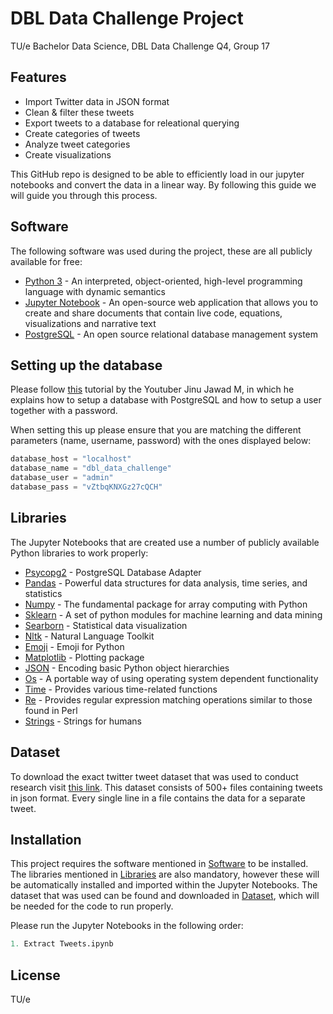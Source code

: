 # DBL Data Challenge Project
TU/e Bachelor Data Science, DBL Data Challenge Q4, Group 17

## Features

- Import Twitter data in JSON format
- Clean & filter these tweets
- Export tweets to a database for releational querying
- Create categories of tweets
- Analyze tweet categories
- Create visualizations

This GitHub repo is designed to be able to efficiently load in our jupyter notebooks and convert the data in a linear way. By following this guide we will guide you through this process.

## Software

The following software was used during the project, these are all publicly available for free:

- [Python 3](https://www.python.org/download/releases/3.0/) - An interpreted, object-oriented, high-level programming language with dynamic semantics
- [Jupyter Notebook](https://jupyter.org/install) - An open-source web application that allows you to create and share documents that contain live code, equations, visualizations and narrative text
- [PostgreSQL](https://www.postgresql.org/download/) - An open source relational database management system

## Setting up the database

Please follow [this](https://www.youtube.com/watch?v=O0WNoYO-29U) tutorial by the Youtuber Jinu Jawad M, in which he explains how to setup a database with PostgreSQL and how to setup a user together with a password.

When setting this up please ensure that you are matching the different parameters (name, username, password) with the ones displayed below:
```py
database_host = "localhost"
database_name = "dbl_data_challenge"
database_user = "admin"
database_pass = "vZtbqKNXGz27cQCH"
```

## Libraries

The Jupyter Notebooks that are created use a number of publicly available Python libraries to work properly:

- [Psycopg2](https://pypi.org/project/psycopg2/) - PostgreSQL Database Adapter
- [Pandas](https://pypi.org/project/pandas/) - Powerful data structures for data analysis, time series, and statistics
- [Numpy](https://pypi.org/project/numpy/) - The fundamental package for array computing with Python
- [Sklearn](https://pypi.org/project/scikit-learn/) - A set of python modules for machine learning and data mining
- [Searborn](https://pypi.org/project/seaborn/) - Statistical data visualization
- [Nltk](https://pypi.org/project/nltk/) - Natural Language Toolkit
- [Emoji](https://pypi.org/project/emoji/) - Emoji for Python
- [Matplotlib](https://pypi.org/project/matplotlib/) - Plotting package
- [JSON](https://docs.python.org/3/library/json.html) - Encoding basic Python object hierarchies
- [Os](https://docs.python.org/3/library/os.html) - A portable way of using operating system dependent functionality
- [Time](https://docs.python.org/3/library/time.html) - Provides various time-related functions
- [Re](https://docs.python.org/3/library/re.html) - Provides regular expression matching operations similar to those found in Perl
- [Strings](https://pypi.org/project/strings/) - Strings for humans

## Dataset

To download the exact twitter tweet dataset that was used to conduct research visit [this link](https://surfdrive.surf.nl/files/index.php/s/Dz082kih8yMGB5P). This dataset consists of 500+ files containing tweets in json format. Every single line in a file contains the data for a separate tweet.

## Installation

This project requires the software mentioned in [Software](#software) to be installed. The libraries mentioned in [Libraries](#libraries) are also mandatory, however these will be automatically installed and imported within the Jupyter Notebooks. The dataset that was used can be found and downloaded in [Dataset](#dataset), which will be needed for the code to run properly.

Please run the Jupyter Notebooks in the following order:
```py
1. Extract Tweets.ipynb
```

## License

TU/e
